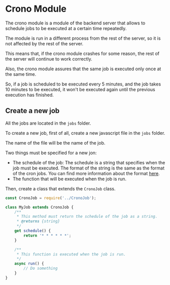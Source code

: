 # Crono Module

The crono module is a module of the backend server that allows to schedule jobs to be executed at a certain time repeatedly.

The module is run in a different process from the rest of the server, so it is not affected by the rest of the server.

This means that, if the crono module crashes for some reason, the rest of the server will continue to work correctly.

Also, the crono module assures that the same job is executed only once at the same time.

So, if a job is scheduled to be executed every 5 minutes, and the job takes 10 minutes to be executed, it won't be executed again until the previous execution has finished.

## Create a new job

All the jobs are located in the `jobs` folder.

To create a new job, first of all, create a new javascript file in the `jobs` folder.

The name of the file will be the name of the job.

Two things must be specified for a new jon:
- The schedule of the job: The schedule is a string that specifies when the job must be executed. The format of the string is the same as the format of the cron jobs. You can find more information about the format [here](https://www.npmjs.com/package/node-cron#cron-syntax).
- The function that will be executed when the job is run.

Then, create a class that extends the `CronoJob` class.

```javascript
const CronoJob = require('../CronoJob');

class MyJob extends CronoJob {
    /**
     * This method must return the schedule of the job as a string.
     * @returns {string}
     */
    get schedule() {
        return '* * * * * *';
    }

    /**
     * This function is executed when the job is run.
     */
    async run() {
        // Do something
    }
}
```